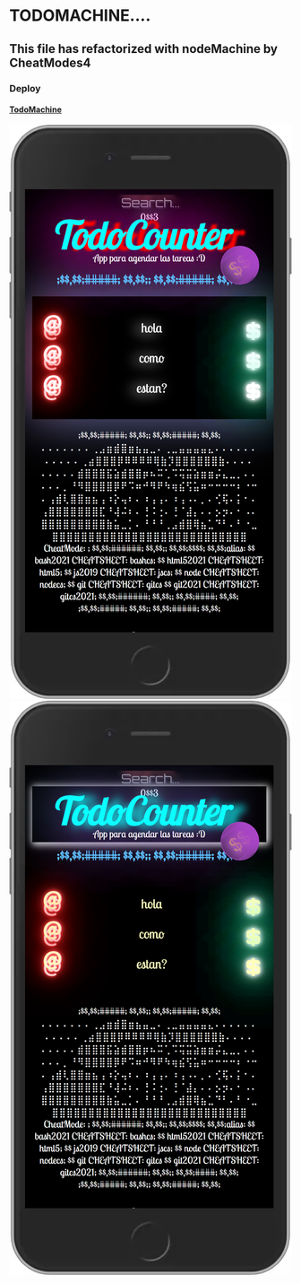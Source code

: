 # TODOMACHINE....
## This file has refactorized with nodeMachine by CheatModes4
### Deploy
#### [TodoMachine](https://rroderickk.github.io/rroderickk/firstapp1)

<img src="./iPhone.png" class="fit-image">

<img src="./iPhone2.png" class="fit-image">

